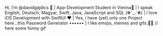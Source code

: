 Hi, I’m @davidgajdics 🙋
| App-Development Student in Vienna📍
| I speak English, Deutsch, Magyar, Swift, Java, JavaScript and SQL (❁´◡`❁)
| I love iOS Development with SwiftUI ❤️
| Yes, i have (yet) only one Project here...this Password Generator •••••• 
| I like emojis, memes and gifs.🤷‍♂️ // here some funny gif
